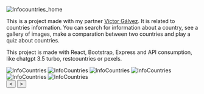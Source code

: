 
![Infocountries_home](/assets/Infocountries_home_2.png )

This is a project made with my partner <a href="https://github.com/VictorGlvez" target="_blank">Víctor Gálvez</a>. It is
related to countries information. You can search for information about a country, see a gallery of images, make a
comparation between two countries and play a quiz about countries.

This project is made with React, Bootstrap, Express and API consumption, like chatgpt 3.5 turbo, restcountries or
pexels. 

  <div class="carousel-container">
        <div class="carousel-slides">
        <img class="carousel-slide" src="/assets/InfoCountries_1.png" alt="InfoCountries">
        <img class="carousel-slide" src="/assets/InfoCountries_2.png" alt="InfoCountries">
        <img class="carousel-slide" src="/assets/InfoCountries_3.png" alt="InfoCountries">
        <img class="carousel-slide" src="/assets/InfoCountries_4.png" alt="InfoCountries">
        <img class="carousel-slide" src="/assets/InfoCountries_5.png" alt="InfoCountries">
        <img class="carousel-slide" src="/assets/InfoCountries_6.png" alt="InfoCountries">
        </div>
        <button class="carousel-btn carousel-btn-prev">&lt;</button>
        <button class="carousel-btn carousel-btn-next">&gt;</button>
        <div class="carousel-indicators"></div>
    </div>


